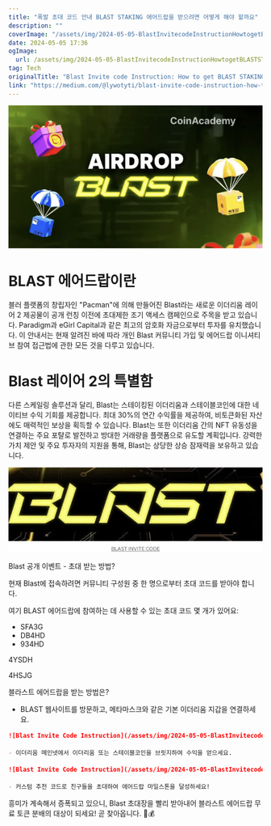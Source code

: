 ```yaml
---
title: "폭발 초대 코드 안내 BLAST STAKING 에어드랍을 받으려면 어떻게 해야 할까요"
description: ""
coverImage: "/assets/img/2024-05-05-BlastInvitecodeInstructionHowtogetBLASTSTAKINGAirdrop_0.png"
date: 2024-05-05 17:36
ogImage: 
  url: /assets/img/2024-05-05-BlastInvitecodeInstructionHowtogetBLASTSTAKINGAirdrop_0.png
tag: Tech
originalTitle: "Blast Invite code Instruction: How to get BLAST STAKING Airdrop?"
link: "https://medium.com/@lywotyti/blast-invite-code-instruction-how-to-get-blast-staking-airdrop-64b0058c71b8"
---
```



![BLAST AIRDROP](/assets/img/2024-05-05-BlastInvitecodeInstructionHowtogetBLASTSTAKINGAirdrop_0.png)

# BLAST 에어드랍이란

블러 플랫폼의 창립자인 "Pacman"에 의해 만들어진 Blast라는 새로운 이더리움 레이어 2 제공물이 공개 런칭 이전에 초대제한 조기 액세스 캠페인으로 주목을 받고 있습니다. Paradigm과 eGirl Capital과 같은 최고의 암호화 자금으로부터 투자를 유치했습니다. 이 안내서는 현재 알려진 바에 따라 개인 Blast 커뮤니티 가입 및 에어드랍 이니셔티브 참여 접근법에 관한 모든 것을 다루고 있습니다.

# Blast 레이어 2의 특별함



다른 스케일링 솔루션과 달리, Blast는 스테이킹된 이더리움과 스테이블코인에 대한 네이티브 수익 기회를 제공합니다. 최대 30%의 연간 수익률을 제공하여, 비토큰화된 자산에도 매력적인 보상을 획득할 수 있습니다. Blast는 또한 이더리움 간의 NFT 유동성을 연결하는 주요 포턀로 발전하고 방대한 거래량을 플랫폼으로 유도할 계획입니다. 강력한 가치 제안 및 주요 투자자의 지원을 통해, Blast는 상당한 상승 잠재력을 보유하고 있습니다.

![Blast](/assets/img/2024-05-05-BlastInvitecodeInstructionHowtogetBLASTSTAKINGAirdrop_1.png)

Blast 공개 이벤트 - 초대 받는 방법?

현재 Blast에 접속하려면 커뮤니티 구성원 중 한 명으로부터 초대 코드를 받아야 합니다.



여기 BLAST 에어드랍에 참여하는 데 사용할 수 있는 초대 코드 몇 개가 있어요:

- SFA3G
- DB4HD
- 934HD



4YSDH

4HSJG

블라스트 에어드랍을 받는 방법은?

- BLAST 웹사이트를 방문하고, 메타마스크와 같은 기본 이더리움 지갑을 연결하세요.



```markdown
![Blast Invite Code Instruction](/assets/img/2024-05-05-BlastInvitecodeInstructionHowtogetBLASTSTAKINGAirdrop_2.png)

- 이더리움 메인넷에서 이더리움 또는 스테이블코인을 브릿지하여 수익을 얻으세요.

![Blast Invite Code Instruction](/assets/img/2024-05-05-BlastInvitecodeInstructionHowtogetBLASTSTAKINGAirdrop_3.png)

- 커스텀 추천 코드로 친구들을 초대하여 에어드랍 마일스톤을 달성하세요!
```



흥미가 계속해서 증폭되고 있으니, Blast 초대장을 빨리 받아내어 블라스트 에어드랍 무료 토큰 분배의 대상이 되세요! 곧 찾아옵니다. 🚀💰